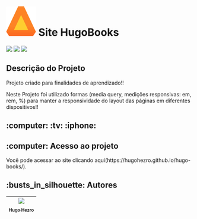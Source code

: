 <h1 align="start"><img loading="lazy" src="https://raw.githubusercontent.com/HugoHezro/hugo-books/458ff047f675a8d2b7f4ebde58dbfb099032922a/assets/icones/Logo.svg"/> Site HugoBooks </h1>
<p>
<img loading="lazy" src="https://img.shields.io/badge/status-Concluido-Concluido?style=for-the-badge"/> 
<img loading="lazy" src="https://img.shields.io/badge/css-on-%2F?style=for-the-badge"/>
<img loading="lazy" src="https://img.shields.io/badge/html-on-%2F?style=for-the-badge&logo=html5"/>
</p>
<h2>Descrição do Projeto</h2>
<p>Projeto criado para finalidades de aprendizado!!</p>

<p> Neste Projeto foi utilizado formas (media query, medições responsivas: em, rem, %) para manter a responsividade do layout das páginas em diferentes dispositivos!!</p>
<h2>:computer: :tv: :iphone:</h2>
<h2>:computer: Acesso ao projeto</h2>
Você pode acessar ao site clicando aqui(https://hugohezro.github.io/hugo-books/).
<h2></h2>
<h2>:busts_in_silhouette: Autores </h2>

| [<img loading="lazy" src="https://avatars.githubusercontent.com/u/167648959?v=4" width=115><br><sub>Hugo Hezro</sub>](https://github.com/hugohezro) |
| :---: |

